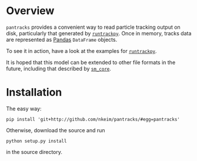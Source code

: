 # Overview

`pantracks` provides a convenient way to read particle tracking output on disk, particularly that generated by [`runtrackpy`](http://github.com/nkeim/runtrackpy/). Once in memory, tracks data are represented as [Pandas](http://pandas.pydata.org) `DataFrame` objects. 

To see it in action, have a look at the examples for [`runtrackpy`](http://github.com/nkeim/runtrackpy/).

It is hoped that this model can be extended to other file formats in the future, including that described by [`sm_core`](https://github.com/tacaswell/sm_core/).

# Installation

The easy way:

    pip install 'git+http://github.com/nkeim/pantracks/#egg=pantracks'


Otherwise, download the source and run

    python setup.py install

in the source directory.

